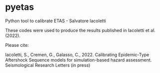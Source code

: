 # pyetas
Python tool to calibrate ETAS - Salvatore Iacoletti


These codes were used to produce the results published in Iacoletti et al. (2022).

Please cite:

Iacoletti, S., Cremen, G., Galasso, C., 2022. Calibrating Epidemic-Type Aftershock Sequence models for simulation-based hazard assessment. Seismological Research Letters (in press)
